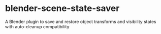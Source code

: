 # blender-scene-state-saver
A Blender plugin to save and restore object transforms and visibility states with auto-cleanup compatibility
